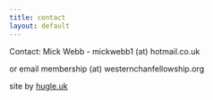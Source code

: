 ```yaml
---
title: contact
layout: default
---
```


Contact: Mick Webb  - mickwebb1 (at) hotmail.co.uk

or email membership (at) westernchanfellowship.org

site by [hugle.uk](https://hugle.uk)
